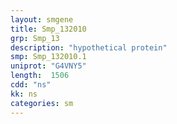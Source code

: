 ```yaml
---
layout: smgene
title: Smp_132010
grp: Smp_13
description: "hypothetical protein"
smp: Smp_132010.1
uniprot: "G4VNY5"
length:  1506
cdd: "ns"
kk: ns
categories: sm
---
```

